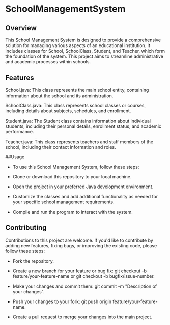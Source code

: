 # SchoolManagementSystem


## Overview

This School Management System is designed to provide a comprehensive solution for managing various aspects of an educational institution. It includes classes for School, SchoolClass, Student, and Teacher, which form the foundation of the system. This project aims to streamline administrative and academic processes within schools.


## Features

School.java: This class represents the main school entity, containing information about the school and its administration.

SchoolClass.java: This class represents school classes or courses, including details about subjects, schedules, and enrollment.

Student.java: The Student class contains information about individual students, including their personal details, enrollment status, and academic performance.

Teacher.java: This class represents teachers and staff members of the school, including their contact information and roles.


##Usage

- To use this School Management System, follow these steps:

- Clone or download this repository to your local machine.

- Open the project in your preferred Java development environment.

- Customize the classes and add additional functionality as needed for your specific school management requirements.

- Compile and run the program to interact with the system.

## Contributing

Contributions to this project are welcome. If you'd like to contribute by adding new features, fixing bugs, or improving the existing code, please follow these steps:

- Fork the repository.

- Create a new branch for your feature or bug fix: git checkout -b feature/your-feature-name or git checkout -b bugfix/issue-number.

- Make your changes and commit them: git commit -m "Description of your changes".

- Push your changes to your fork: git push origin feature/your-feature-name.

- Create a pull request to merge your changes into the main project.  

